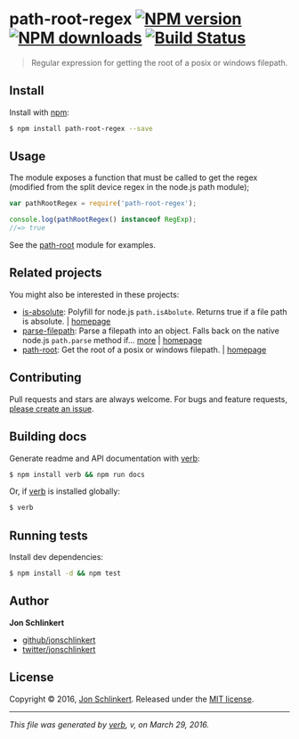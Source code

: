 # path-root-regex [![NPM version](https://img.shields.io/npm/v/path-root-regex.svg?style=flat)](https://www.npmjs.com/package/path-root-regex) [![NPM downloads](https://img.shields.io/npm/dm/path-root-regex.svg?style=flat)](https://npmjs.org/package/path-root-regex) [![Build Status](https://img.shields.io/travis/regexhq/path-root-regex.svg?style=flat)](https://travis-ci.org/regexhq/path-root-regex)

> Regular expression for getting the root of a posix or windows filepath.

## Install

Install with [npm](https://www.npmjs.com/):

```sh
$ npm install path-root-regex --save
```

## Usage

The module exposes a function that must be called to get the regex (modified from the split device regex in the node.js path module);

```js
var pathRootRegex = require('path-root-regex');

console.log(pathRootRegex() instanceof RegExp);
//=> true
```

See the [path-root](https://github.com/jonschlinkert/path-root) module for examples.

## Related projects

You might also be interested in these projects:

* [is-absolute](https://www.npmjs.com/package/is-absolute): Polyfill for node.js `path.isAbolute`. Returns true if a file path is absolute. | [homepage](https://github.com/jonschlinkert/is-absolute)
* [parse-filepath](https://www.npmjs.com/package/parse-filepath): Parse a filepath into an object. Falls back on the native node.js `path.parse` method if… [more](https://www.npmjs.com/package/parse-filepath) | [homepage](https://github.com/jonschlinkert/parse-filepath)
* [path-root](https://www.npmjs.com/package/path-root): Get the root of a posix or windows filepath. | [homepage](https://github.com/jonschlinkert/path-root)

## Contributing

Pull requests and stars are always welcome. For bugs and feature requests, [please create an issue](https://github.com/jonschlinkert/path-root-regex/issues/new).

## Building docs

Generate readme and API documentation with [verb](https://github.com/verbose/verb):

```sh
$ npm install verb && npm run docs
```

Or, if [verb](https://github.com/verbose/verb) is installed globally:

```sh
$ verb
```

## Running tests

Install dev dependencies:

```sh
$ npm install -d && npm test
```

## Author

**Jon Schlinkert**

* [github/jonschlinkert](https://github.com/jonschlinkert)
* [twitter/jonschlinkert](http://twitter.com/jonschlinkert)

## License

Copyright © 2016, [Jon Schlinkert](https://github.com/jonschlinkert).
Released under the [MIT license](https://github.com/regexhq/path-root-regex/blob/master/LICENSE).

***

_This file was generated by [verb](https://github.com/verbose/verb), v, on March 29, 2016._